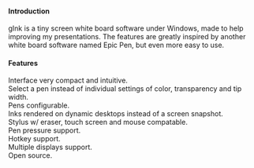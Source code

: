 #### Introduction

gInk is a tiny screen white board software under Windows, made to help improving my presentations. The features are greatly inspired by another white board software named Epic Pen, but even more easy to use.

#### Features

Interface very compact and intuitive.  
Select a pen instead of individual settings of color, transparency and tip width.  
Pens configurable.  
Inks rendered on dynamic desktops instead of a screen snapshot.  
Stylus w/ eraser, touch screen and mouse compatable.  
Pen pressure support.  
Hotkey support.  
Multiple displays support.  
Open source.  
